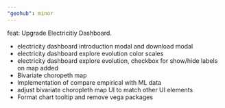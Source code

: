 ```yaml
---
"geohub": minor
---
```


feat: Upgrade Electricitiy Dashboard.

- electricity dashboard introduction modal and download modal
- electricity dashboard explore evolution color scales
- electricity dashboard explore evolution, checkbox for show/hide labels on map added
- Bivariate choropeth map
- Implementation of compare empirical with ML data
- adjust bivariate choropleth map UI to match other UI elements
- Format chart tooltip and remove vega packages
